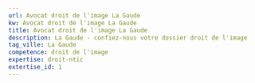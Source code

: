 ```yaml
---
url: Avocat droit de l'image La Gaude
kw: Avocat droit de l'image La Gaude
title: Avocat droit de l'image La Gaude
description: La Gaude - confiez-nous votre dossier droit de l'image
tag_ville: La Gaude
competence: droit de l'image
expertise: droit-ntic
extertise_id: 1
---
```

